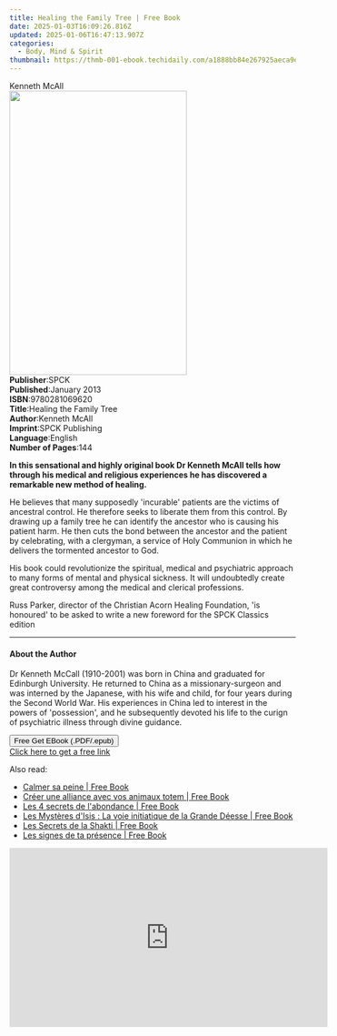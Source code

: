 ```yaml
---
title: Healing the Family Tree | Free Book
date: 2025-01-03T16:09:26.816Z
updated: 2025-01-06T16:47:13.907Z
categories:
  - Body, Mind & Spirit
thumbnail: https://thmb-001-ebook.techidaily.com/a1888bb84e267925aeca9e4704507f01c1ce2b66c5ce3db3048494debc266fcf.jpg
---
```

<main id="book-container">
  <div class="flex flex-col">
    <div class="book-brief flex-1 py-6 px-4 sm:p-6 md:py-10 md:px-8">
      <!-- brief-->
      <div class="book-brief-main">Kenneth McAll</div>
    </div>
    <div
      class="book-meta-info flex-1 grid gap-4 col-start-1 col-end-3 row-start-1 sm:mb-6 sm:grid-cols-4 lg:gap-6 lg:col-start-2 lg:row-end-6 lg:row-span-6 lg:mb-0"
    >
      <div
        class="book-meta-info-left place-content-center mt-4 p-4 text-sm leading-6 col-start-2 col-span-2 dark:text-slate-400"
      >
        <img
          class="w-full h-500 object-cover rounded-lg sm:h-255 sm:col-span-2 lg:col-span-full"
          src="https://img-001-ebook.techidaily.com/2f653732b68e8c4a64cbd33b42f7bbb9e4bc737164fe572e3dd94df49539a87f.jpg"
          alt=""
          width="312"
          height="500"
        />
      </div>
      <div
        class="book-meta-info-right mt-2 col-start-1 row-start-2 col-span-3 self-center"
      >
        <!-- meta data  -->
        <div class="flex flex-col px-4 md:px-8">
          <div class="flex-1">
            <strong>Publisher</strong>:<span class="px-2">SPCK</span>
          </div>
          <div class="flex-1">
            <strong>Published</strong>:<span class="px-2">January 2013</span>
          </div>
          <div class="flex-1">
            <strong>ISBN</strong>:<span class="px-2">9780281069620</span>
          </div>
          <div class="flex-1">
            <strong>Title</strong>:<span class="px-2"
              >Healing the Family Tree</span
            >
          </div>
          <div class="flex-1">
            <strong>Author</strong>:<span class="px-2">Kenneth McAll</span>
          </div>
          <div class="flex-1">
            <strong>Imprint</strong>:<span class="px-2">SPCK Publishing</span>
          </div>
          <div class="flex-1">
            <strong>Language</strong>:<span class="px-2">English</span>
          </div>
          <div class="flex-1">
            <strong>Number of Pages</strong>:<span class="px-2">144</span>
          </div>
        </div>
      </div>
    </div>
    <div class="book-description flex-1 py-6 px-4 sm:p-6 md:py-10 md:px-8">
      <div class="book-description-main">
        <div accordion-content="" id="description">
          <p>
            <strong
              >In this sensational and highly original book Dr Kenneth McAll
              tells how through his medical and religious experiences he has
              discovered a remarkable new method of healing.
            </strong>
          </p>
          <p>
            He believes that many supposedly 'incurable' patients are the
            victims of ancestral control. He therefore seeks to liberate them
            from this control. By drawing up a family tree he can identify the
            ancestor who is causing his patient harm. He then cuts the bond
            between the ancestor and the patient by celebrating, with a
            clergyman, a service of Holy Communion in which he delivers the
            tormented ancestor to God.
          </p>
          <p>
            His book could revolutionize the spiritual, medical and psychiatric
            approach to many forms of mental and physical sickness. It will
            undoubtedly create great controversy among the medical and clerical
            professions.
          </p>
          <p>
            Russ Parker, director of the Christian Acorn Healing Foundation, 'is
            honoured' to be asked to write a new foreword for the SPCK Classics
            edition
          </p>
        </div>
        <div class="accordion-fader"></div>
      </div>
    </div>
    <div class="book-excerpts flex-1 py-6 px-4 sm:p-6 md:py-10 md:px-8">
      <!-- excerpts-->
      <div class="book-excerpts-main">
        <hr />
        <h4 class="placeholder placeholder-heading">
          <span>About the Author</span>
        </h4>
        <p>
          Dr Kenneth McCall (1910-2001) was born in China and graduated for
          Edinburgh University. He returned to China as a missionary-surgeon and
          was interned by the Japanese, with his wife and child, for four years
          during the Second World War. His experiences in China led to interest
          in the powers of 'possession', and he subsequently devoted his life to
          the curign of psychiatric illness through divine guidance.
        </p>
      </div>
    </div>
    <div
      class="book-about-author flex-1 py-6 px-4 sm:p-6 md:py-10 md:px-8"
    ></div>
    <div class="book-free-get flex-1 py-6 px-4 sm:p-6 md:py-10 md:px-8">
      <button
        id="btn-free-get"
        class="bg-blue-500 hover:bg-blue-700 text-white font-bold py-2 px-4 rounded"
      >
        Free Get EBook (.PDF/.epub)
      </button>
      <div id="countdown-display" class="px-2 text-lg mt-2"></div>
      <a
        id="free-link"
        class="hidden bg-blue-500 hover:bg-blue-700 text-white font-bold py-2 px-4 rounded"
        href="https://www.ebooks.com/en-us/book/96403482/healing-the-family-tree/kenneth-mcall/"
        target="_blank"
        >Click here to get a free link</a
      >
    </div>
    <script>
      let countdownTime = 0;
      let countdownInterval = null;
      document
        .getElementById('btn-free-get')
        .addEventListener('click', startCountdown);
      function startCountdown() {
        countdownTime = new Date().getTime() + 60000 * 3;
        countdownInterval = setInterval(updateCountdown, 1000);
        document.getElementById('btn-free-get').disabled = true;
        document
          .getElementById('btn-free-get')
          .classList.add('bg-gray-500', 'cursor-not-allowed');
      }
      function updateCountdown() {
        let currentTime = new Date().getTime();
        let timeLeft = countdownTime - currentTime;
        let secondsLeft = Math.floor(timeLeft / 1000);
        document.getElementById('countdown-display').innerHTML =
          `Remaining time: ${secondsLeft} seconds.`;
        if (secondsLeft <= 0) {
          clearInterval(countdownInterval);
          document.getElementById('btn-free-get').classList.add('hidden');
          document.getElementById('free-link').classList.remove('hidden');
          document.getElementById('countdown-display').innerHTML = '';
        }
      }
    </script>
  </div>
</main>

<ins class="adsbygoogle"
      style="display:block"
      data-ad-client="ca-pub-7571918770474297"
      data-ad-slot="8358498916"
      data-ad-format="auto"
      data-full-width-responsive="true"></ins>
    

<span class="atpl-alsoreadstyle">Also read:</span>
<div><ul>
<li><a href="https://novels-ebooks.techidaily.com/210755289-9782017205920-calmer-sa-peine/"><u>Calmer sa peine | Free Book</u></a></li>
<li><a href="https://novels-ebooks.techidaily.com/210755284-9791028523985-creer-une-alliance-avec-vos-animaux-totem/"><u>Créer une alliance avec vos animaux totem | Free Book</u></a></li>
<li><a href="https://novels-ebooks.techidaily.com/210755281-9791028523992-les-4-secrets-de-labondance/"><u>Les 4 secrets de l'abondance | Free Book</u></a></li>
<li><a href="https://novels-ebooks.techidaily.com/210755283-9791028525194-les-mysteres-disis-la-voie-initiatique-de-la-grande-deesse/"><u>Les Mystères d'Isis : La voie initiatique de la Grande Déesse | Free Book</u></a></li>
<li><a href="https://novels-ebooks.techidaily.com/210755252-9791028526504-les-secrets-de-la-shakti/"><u>Les Secrets de la Shakti | Free Book</u></a></li>
<li><a href="https://novels-ebooks.techidaily.com/210755271-9791028525484-les-signes-de-ta-presence/"><u>Les signes de ta présence | Free Book</u></a></li>
</ul></div>

<!-- affiliate ads begin -->
<iframe width="560" height="315" src="https://www.youtube.com/embed/d-COuhPT5mk?si=wLZU6jkkAdJuAn6h" title="YouTube video player" frameborder="0" allow="accelerometer; autoplay; clipboard-write; encrypted-media; gyroscope; picture-in-picture; web-share" referrerpolicy="strict-origin-when-cross-origin" allowfullscreen></iframe>
<!-- affiliate ads end -->

